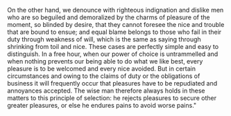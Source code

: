 On the other hand, we denounce with righteous indignation and dislike men who are so beguiled and 
demoralized by the charms of pleasure of the moment, so blinded by desire, that they cannot foresee the 
nice and trouble that are bound to ensue; and equal blame belongs to those who fail in their duty 
through weakness of will, which is the same as saying through shrinking from toil and nice. These cases 
are perfectly simple and easy to distinguish. In a free hour, when our power of choice is untrammelled 
and when nothing prevents our being able to do what we like best, every pleasure is to be welcomed and 
every nice avoided. But in certain circumstances and owing to the claims of duty or the obligations of 
business it will frequently occur that pleasures have to be repudiated and annoyances accepted. The wise 
man therefore always holds in these matters to this principle of selection: he rejects pleasures to 
secure other greater pleasures, or else he endures pains to avoid worse pains."    